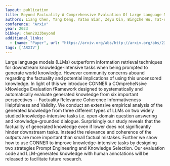 ```yaml
---
layout: publication
title: Beyond Factuality A Comprehensive Evaluation Of Large Language Models As Knowledge Generators
authors: Liang Chen, Yang Deng, Yatao Bian, Zeyu Qin, Bingzhe Wu, Tat-seng Chua, Kam-fai Wong
conference: "Arxiv"
year: 2023
bibkey: chen2023beyond
additional_links:
  - {name: "Paper", url: "https://arxiv.org/abs/http://arxiv.org/abs/2310.07289v1"}
tags: ['ARXIV']
---
```

Large language models (LLMs) outperform information retrieval techniques for downstream knowledge-intensive tasks when being prompted to generate world knowledge. However community concerns abound regarding the factuality and potential implications of using this uncensored knowledge. In light of this we introduce CONNER a COmpreheNsive kNowledge Evaluation fRamework designed to systematically and automatically evaluate generated knowledge from six important perspectives -- Factuality Relevance Coherence Informativeness Helpfulness and Validity. We conduct an extensive empirical analysis of the generated knowledge from three different types of LLMs on two widely studied knowledge-intensive tasks i.e. open-domain question answering and knowledge-grounded dialogue. Surprisingly our study reveals that the factuality of generated knowledge even if lower does not significantly hinder downstream tasks. Instead the relevance and coherence of the outputs are more important than small factual mistakes. Further we show how to use CONNER to improve knowledge-intensive tasks by designing two strategies Prompt Engineering and Knowledge Selection. Our evaluation code and LLM-generated knowledge with human annotations will be released to facilitate future research.
